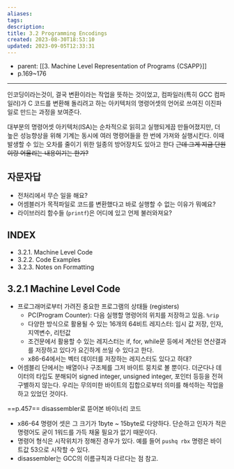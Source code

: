 ```yaml
---
aliases: 
tags: 
description:
title: 3.2 Programming Encodings
created: 2023-08-30T18:53:10
updated: 2023-09-05T12:33:31
---
```

- parent: [[3. Machine Level Representation of Programs {CSAPP}]]
- p.169~176
___
인코딩이라는것이, 결국 변환이라는 작업을 뜻하는 것이었고, 컴파일러(특히 GCC 컴파일러)가 C 코드를 변환해 돌리려고 하는 아키텍처의 명령어셋의 언어로 쓰여진 이진파일로 만드는 과정을 보여준다.

대부분의 명령어셋 아키텍처(ISA)는 순차적으로 읽히고 실행되게끔 만들어졌지만, 더 높은 성능향상을 위해 기계는 동시에 여러 명령어들을 한 번에 가져와 실행시킨다. 이때 발생할 수 있는 오차를 줄이기 위한 일종의 방어장치도 있아고 한다 ~~근데 그게 지금 단원이랑 어울리는 내용이기는 한가?~~

## 자문자답

- 전처리에서 무슨 일을 해요?
- 어셈블러가 목적파일로 코드를 변환했다고 바로 실행할 수 없는 이유가 뭐예요?
- 라이브러리 함수들 (`printf`)은 어디에 있고 언제 불러와져요?

## INDEX

- 3.2.1. Machine Level Code
- 3.2.2. Code Examples
- 3.2.3. Notes on Formatting

## 3.2.1 Machine Level Code

- 프로그래머로부터 가려진 중요한 프로그램의 상태들 (registers)
	- PC(Program Counter): 다음 실행할 명령어의 위치를 저장하고 있음. `%rip`
	- 다양한 방식으로 활용될 수 있는 16개의 64비트 레지스터: 임시 값 저장, 인자, 지역변수, 리턴값
	- 조건문에서 활용할 수 있는 레지스터는 if, for, while문 등에서 계산된 연산결과를 저장하고 있다가 요긴하게 쓰일 수 있다고 한다.
	- x86-64에서는 벡터 데이터를 저장하는 레지스터도 있다고 하대?
- 어셈블리 단에서는 배열이나 구조체를 그저 바이트 뭉치로 볼 뿐이다. 더군다나 데이터의 타입도 분해되어 signed integer, unsigned integer, 포인터 등등을 전혀 구별하지 않는다. 우리는 무의미한 바이트의 집합으로부터 의미를 해석하는 작업을 하고 있었던 것이다.

==p.457== disassembler로 뜯어본 바이너리 코드

- x86-64 명령어 셋은 그 크기가 1byte ~ 15byte로 다양하다. 단순하고 인자가 적은 명령어도 굳이 1워드를 가득 채울 필요가 없기 때문이다.
- 명령어 형식은 시작위치가 정해진 경우가 있다. 예를 들어 `pushq rbx` 명령은 바이트값 53으로 시작할 수 있다.
- disassembler는 GCC의 이름규칙과 다르다는 점 참고.
